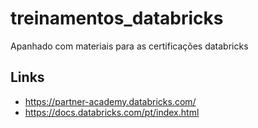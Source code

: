 # treinamentos_databricks
Apanhado com materiais para as certificações databricks
## Links

- https://partner-academy.databricks.com/
- https://docs.databricks.com/pt/index.html
